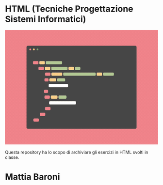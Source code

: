 # HTML (Tecniche Progettazione Sistemi Informatici)

![](g1.gif)

Questa repository ha lo scopo di archiviare gli esercizi in HTML svolti in classe.

# Mattia Baroni

